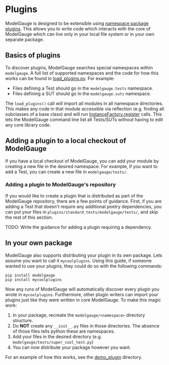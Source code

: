 # Plugins

ModelGauge is designed to be extensible using [namespace package plugins](https://packaging.python.org/en/latest/guides/creating-and-discovering-plugins/#using-namespace-packages). This allows you to write code which interacts with the core of ModelGauge which can live only in your local file system or in your own separate package.

## Basics of plugins

To discover plugins, ModelGauge searches special namespaces within `modelgauge`. A full list of supported namespaces and the code for how this works can be found in [load_plugins.py](/modelgauge/load_plugins.py). For example:

* Files defining a Test should go in the `modelgauge.tests` namespace.
* Files defining a SUT should go in the `modelgauge.suts` namespace.

The `load_plugins()` call will import all modules in all namespace directories. This makes any code in that module accessible via reflection (e.g. finding all subclasses of a base class) and will run [InstanceFactory.register](../modelgauge/instance_factory.py) calls. This lets the ModelGauge command line list all Tests/SUTs without having to edit any core library code.

## Adding a plugin to a local checkout of ModelGauge

If you have a local checkout of ModelGauge, you can add your module by creating a new file in the desired namespace. For example, if you want to add a Test, you can create a new file in `modelgauge/tests/`.

### Adding a plugin to ModelGauge's repository

If you would like to create a plugin that is distributed as part of the ModelGauge repository, there are a few points of guidance. First, if you are adding a Test that doesn't require any additional poetry dependencies, you can put your files in `plugins/standard_tests/modelgauge/tests/`, and skip the rest of this section.

TODO: Write the guidance for adding a plugin requiring a dependency.

## In your own package

ModelGauge also supports distributing your plugin in its own package. Lets assume you want to call it `mycoolplugins`. Using this guide, if someone wanted to use your plugins, they could do so with the following commands:

```
pip install modelgauge
pip install mycoolplugins
```

Now any runs of ModelGauge will automatically discover every plugin you wrote in `mycoolplugins`. Furthermore, other plugin writers can import your plugins just like they were written in core ModelGauge. To make this magic work:

1. In your package, recreate the `modelgauge/<namespace>` directory structure.
1. Do **NOT** create any `__init__.py` files in those directories. The absence of those files tells python these are namespaces.
1. Add your files in the desired directory (e.g. `modelgauge/tests/super_cool_test.py`)
1. You can now distribute your package however you want.

For an example of how this works, see the [demo_plugin](https://github.com/mlcommons/modelgauge/tree/main/demo_plugin) directory.
